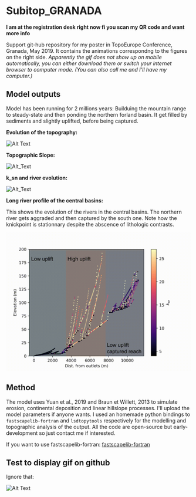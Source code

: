 # Subitop_GRANADA

**I am at the registration desk right now fi you scan my QR code and want more info**

Support git-hub repository for my poster in TopoEurope Conference, Granada, May 2019. It contains the animations correspondng to the figures on the right side. *Apparently the gif does not show up on mobile automatically, you can either download them or switch your internet browser to computer mode. (You can also call me and I'll have my computer.)*

## Model outputs

Model has been running for 2 millions years: Builduing the mountain range to steady-state and then ponding the northern forland basin. It get filled by sediments and slightly uplifted, before being captured.

**Evolution of the topography:**

![Alt Text](https://github.com/bgailleton/Subitop_GRANADA/raw/master/topo.gif)

**Topographic Slope:**

![Alt_Text](https://github.com/bgailleton/Subitop_GRANADA/raw/master/slope.gif)

**k_sn and river evolution:**

![Alt_Text](https://github.com/bgailleton/Subitop_GRANADA/raw/master/ksn_evolution.gif)

**Long river profile of the central basins:**

This shows the evolution of the rivers in the central basins. The northern river gets aggraded and then captured by the south one.
Note how the knickpoint is stationnary despite the abscence of lithologic contrasts.

![Alt_Text](https://github.com/bgailleton/Subitop_GRANADA/raw/master/long_profile_captured.gif)

## Method 

The model uses Yuan et al., 2019 and Braun et Willett, 2013 to simulate erosion, continental deposition and linear hillslope processes. I'll upload the model parameters if anyone wants. I used an homemade python bindings to `fastscapelib-fortran` and `lsdtopytools` respectively for the modelling and topographic analysis of the output. All the code are open-source but early-development so just contact me if interested.

If you want to use fastscapelib-fortran:
[fastscapelib-fortran](https://fastscape-lem.github.io/fastscapelib-fortran)











## Test to display gif on github

Ignore that:

![Alt Text](https://media.giphy.com/media/vFKqnCdLPNOKc/giphy.gif)
